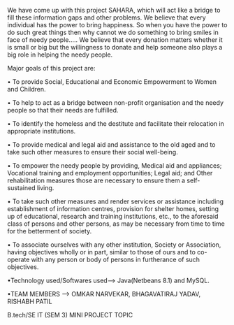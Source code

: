 We have come up with this project SAHARA, which will act like a bridge to fill these information gaps and other problems. We believe that every individual has the power to bring happiness. So when you have the power to do such great things then why cannot we do something to bring smiles in face of needy people….. We believe that every donation matters whether it is small or big but the willingness to donate and help someone also plays a big role in helping the needy people.

Major goals of this project are:

• To provide Social, Educational and Economic Empowerment to Women and Children.

• To help to act as a bridge between non-profit organisation and the needy people so that their needs are fulfilled.

• To identify the homeless and the destitute and facilitate their relocation in appropriate institutions.

• To provide medical and legal aid and assistance to the old aged and to take such other measures to ensure their social well-being.

• To empower the needy people by providing, Medical aid and appliances; Vocational training and employment opportunities; Legal aid; and Other rehabilitation measures those are necessary to ensure them a self-sustained living.

• To take such other measures and render services or assistance including establishment of information centres, provision for shelter homes, setting up of educational, research and training institutions, etc., to the aforesaid class of persons and other persons, as may be necessary from time to time for the betterment of society.

• To associate ourselves with any other institution, Society or Association, having objectives wholly or in part, similar to those of ours and to co-operate with any person or body of persons in furtherance of such objectives.

•Technology used/Softwares used--> Java(Netbeans 8.1) and MySQL.

•TEAM MEMBERS --> OMKAR NARVEKAR, BHAGAVATIRAJ YADAV, RISHABH PATIL

B.tech/SE IT (SEM 3) MINI PROJECT TOPIC
